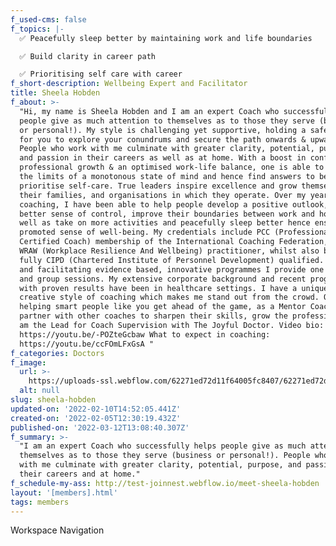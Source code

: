 ```yaml
---
f_used-cms: false
f_topics: |-
  ✅ Peacefully sleep better by maintaining work and life boundaries

  ✅ Build clarity in career path

  ✅ Prioritising self care with career
f_short-description: Wellbeing Expert and Facilitator
title: Sheela Hobden
f_about: >-
  "Hi, my name is Sheela Hobden and I am an expert Coach who successfully helps
  people give as much attention to themselves as to those they serve (business
  or personal!). My style is challenging yet supportive, holding a safe space
  for you to explore your conundrums and secure the path onwards & upwards.
  People who work with me culminate with greater clarity, potential, purpose,
  and passion in their careers as well as at home. With a boost in confidence,
  professional growth & an optimised work-life balance, one is able to transcend
  the limits of a monotonous state of mind and hence find answers to be able to
  prioritise self-care. True leaders inspire excellence and grow themselves,
  their families, and organisations in which they operate. Over my years of
  coaching, I have been able to help people develop a positive outlook, gain a
  better sense of control, improve their boundaries between work and home as
  well as take on more activities and peacefully sleep better hence ensuring a
  promoted sense of well-being. My credentials include PCC (Professional
  Certified Coach) membership of the International Coaching Federation, endorsed
  WRAW (Workplace Resilience And Wellbeing) practitioner, whilst also being
  fully CIPD (Chartered Institute of Personnel Development) qualified. Designing
  and facilitating evidence based, innovative programmes I provide one to one
  and group sessions. My extensive corporate background and recent programmes
  with proven results have been in healthcare settings. I have a unique &
  creative style of coaching which makes me stand out from the crowd. On top of
  helping smart people like you get ahead of the game, as a Mentor Coach; I also
  partner with other coaches to sharpen their skills, grow the profession, and
  am the Lead for Coach Supervision with The Joyful Doctor. Video bio:
  https://youtu.be/-POZteGcbaw What to expect in coaching:
  https://youtu.be/ccFOmLFxGsA "
f_categories: Doctors
f_image:
  url: >-
    https://uploads-ssl.webflow.com/62271ed72d11f64005fc8407/62271ed72d11f6c507fc8472_vslide10.png
  alt: null
slug: sheela-hobden
updated-on: '2022-02-10T14:52:05.441Z'
created-on: '2022-02-05T12:30:19.432Z'
published-on: '2022-03-12T13:08:40.307Z'
f_summary: >-
  "I am an expert Coach who successfully helps people give as much attention to
  themselves as to those they serve (business or personal!). People who work
  with me culminate with greater clarity, potential, purpose, and passion in
  their careers and at home."
f_schedule-my-ass: http://test-joinnest.webflow.io/meet-sheela-hobden
layout: '[members].html'
tags: members
---
```


Workspace Navigation
